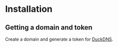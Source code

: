 # Installation

## Getting a domain and token

Create a domain and generate a token for [DuckDNS](https://www.duckdns.org/).
